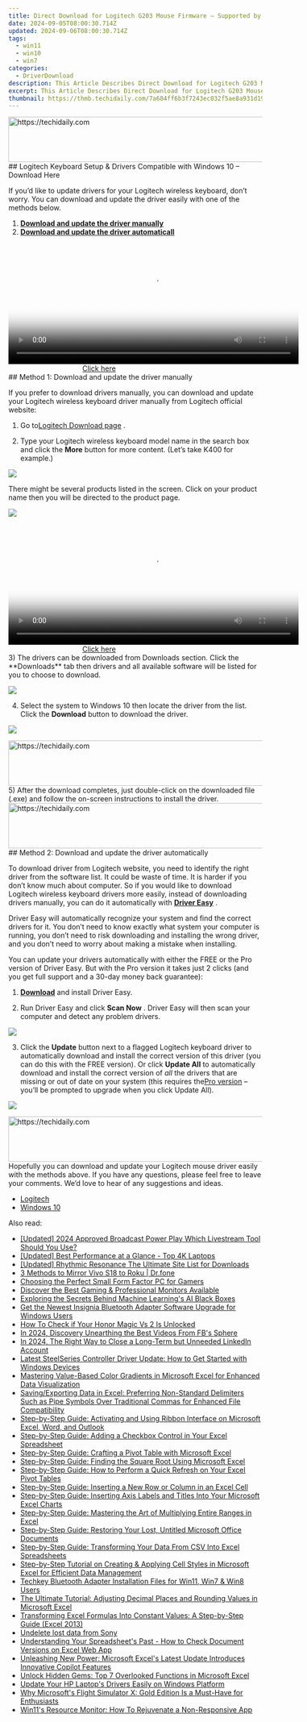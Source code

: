 ```yaml
---
title: Direct Download for Logitech G203 Mouse Firmware – Supported by Win7,8,10 & Latest Windows Versions
date: 2024-09-05T08:00:30.714Z
updated: 2024-09-06T08:00:30.714Z
tags:
  - win11
  - win10
  - win7
categories:
  - DriverDownload
description: This Article Describes Direct Download for Logitech G203 Mouse Firmware – Supported by Win7,8,10 & Latest Windows Versions
excerpt: This Article Describes Direct Download for Logitech G203 Mouse Firmware – Supported by Win7,8,10 & Latest Windows Versions
thumbnail: https://thmb.techidaily.com/7a684ff6b3f7243ec032f5ae8a931d190264bae1e112796613965ade353d6f1f.png
---
```


<!-- affiliate ads begin -->
<a href="https://appsumo.8odi.net/c/5597632/2049364/7443" target="_top" id="2049364">
  <img src="//a.impactradius-go.com/display-ad/7443-2049364" border="0" alt="https://techidaily.com" width="728" height="90"/>
</a>
<img height="0" width="0" src="https://appsumo.8odi.net/i/5597632/2049364/7443" style="position:absolute;visibility:hidden;" border="0" />
<!-- affiliate ads end -->
## Logitech Keyboard Setup & Drivers Compatible with Windows 10 – Download Here

If you’d like to update drivers for your Logitech wireless keyboard, don’t worry. You can download and update the driver easily with one of the methods below.

1. [**Download and update the driver manually**](https://tools.techidaily.com/drivereasy/download/)
2. [**Download and update the driver automaticall**](https://tools.techidaily.com/drivereasy/download/)

<!-- affiliate ads begin -->
<span id="1983575">
					<video width="576" height="240" style="cursor:pointer"
           poster="//a.impactradius-go.com/display-clicktoplayimage/1983575.png"
           onclick="if(!this.playClicked){this.play();this.setAttribute('controls',true);this.playClicked=true;}">
	   <source src="//a.impactradius-go.com/display-ad/22993-1983575">
	   <img src="//a.impactradius-go.com/display-clicktoplayimage/1983575.png" style="border: none; height: 100%; width: 100%; object-fit: contain">
	</video>
	<div style="width:360px;text-align:center"><a href="javascript:window.open(decodeURIComponent('https%3A%2F%2Fhomestyler.sjv.io%2Fc%2F5597632%2F1983575%2F22993'), '_blank');void(0);">Click here</a></div>
</span>
<img height="0" width="0" src="https://imp.pxf.io/i/5597632/1983575/22993" style="position:absolute;visibility:hidden;" border="0" />
<!-- affiliate ads end -->
## Method 1: Download and update the driver manually

 If you prefer to download drivers manually, you can download and update your Logitech wireless keyboard driver manually from Logitech official website:

 1) Go to[Logitech Download page](http://support.logitech.com/en%5Fus/downloads)  .  
  
 2) Type your Logitech wireless keyboard model name in the search box and click the **More**  button for more content. (Let’s take K400 for example.)

![](https://images.drivereasy.com/wp-content/uploads/2016/06/img_576b654c97639.png)

There might be several products listed in the screen. Click on your product name then you will be directed to the product page.  
  
![](https://images.drivereasy.com/wp-content/uploads/2016/06/img_576b7d71525fc.png)

<!-- affiliate ads begin -->
<span id="1983553">
					<video width="576" height="240" style="cursor:pointer"
           poster="//a.impactradius-go.com/display-clicktoplayimage/1983553.png"
           onclick="if(!this.playClicked){this.play();this.setAttribute('controls',true);this.playClicked=true;}">
	   <source src="//a.impactradius-go.com/display-ad/22993-1983553">
	   <img src="//a.impactradius-go.com/display-clicktoplayimage/1983553.png" style="border: none; height: 100%; width: 100%; object-fit: contain">
	</video>
	<div style="width:360px;text-align:center"><a href="javascript:window.open(decodeURIComponent('https%3A%2F%2Fhomestyler.sjv.io%2Fc%2F5597632%2F1983553%2F22993'), '_blank');void(0);">Click here</a></div>
</span>
<img height="0" width="0" src="https://imp.pxf.io/i/5597632/1983553/22993" style="position:absolute;visibility:hidden;" border="0" />
<!-- affiliate ads end -->
 3) The drivers can be downloaded from Downloads section. Click the **Downloads**  tab then drivers and all available software will be listed for you to choose to download.

![](https://images.drivereasy.com/wp-content/uploads/2016/06/img_576b7de28fba2.png)

 4) Select the system to Windows 10 then locate the driver from the list. Click the **Download** button to download the driver.

![](https://images.drivereasy.com/wp-content/uploads/2016/06/img_576b7e2cb92c8.png)
  
<!-- affiliate ads begin -->
<a href="https://dhgate.sjv.io/c/5597632/1175223/12108" target="_top" id="1175223">
  <img src="//a.impactradius-go.com/display-ad/12108-1175223" border="0" alt="https://techidaily.com" width="728" height="90"/>
</a>
<img height="0" width="0" src="https://dhgate.sjv.io/i/5597632/1175223/12108" style="position:absolute;visibility:hidden;" border="0" />
<!-- affiliate ads end -->
 5) After the download completes, just double-click on the downloaded file (.exe) and follow the on-screen instructions to install the driver.  

<!-- affiliate ads begin -->
<a href="https://appsumo.8odi.net/c/5597632/2087395/7443" target="_top" id="2087395">
  <img src="//a.impactradius-go.com/display-ad/7443-2087395" border="0" alt="https://techidaily.com" width="728" height="90"/>
</a>
<img height="0" width="0" src="https://appsumo.8odi.net/i/5597632/2087395/7443" style="position:absolute;visibility:hidden;" border="0" />
<!-- affiliate ads end -->
## Method 2: Download and update the driver automatically

 To download driver from Logitech website, you need to identify the right driver from the software list. It could be waste of time. It is harder if you don’t know much about computer. So if you would like to download Logitech wireless keyboard drivers more easily, instead of downloading drivers manually, you can do it automatically with **[Driver Easy](https://tools.techidaily.com/drivereasy/download/)**  .  

 Driver Easy will automatically recognize your system and find the correct drivers for it. You don’t need to know exactly what system your computer is running, you don’t need to risk downloading and installing the wrong driver, and you don’t need to worry about making a mistake when installing.

 You can update your drivers automatically with either the FREE or the Pro version of Driver Easy. But with the Pro version it takes just 2 clicks (and you get full support and a 30-day money back guarantee):

 1) **[Download](https://tools.techidaily.com/drivereasy/download/)**   and install Driver Easy.

 2) Run Driver Easy and click **Scan Now** . Driver Easy will then scan your computer and detect any problem drivers.

![](https://images.drivereasy.com/wp-content/uploads/2018/05/img_5ae9255393f15.png)

 3) Click the **Update** button next to a flagged Logitech keyboard driver to automatically download and install the correct version of this driver (you can do this with the FREE version). Or click **Update All**  to automatically download and install the correct version of _all_   the drivers that are missing or out of date on your system (this requires the[Pro version](https://tools.techidaily.com/drivereasy/download/) – you’ll be prompted to upgrade when you click Update All).

![](https://images.drivereasy.com/wp-content/uploads/2018/05/img_5ae9256f2e99f.jpg)

<!-- affiliate ads begin -->
<a href="https://aligracehair.sjv.io/c/5597632/1886003/19272" target="_top" id="1886003">
  <img src="//a.impactradius-go.com/display-ad/19272-1886003" border="0" alt="https://techidaily.com" width="728" height="90"/>
</a>
<img height="0" width="0" src="https://aligracehair.sjv.io/i/5597632/1886003/19272" style="position:absolute;visibility:hidden;" border="0" />
<!-- affiliate ads end -->
 Hopefully you can download and update your Logitech mouse driver easily with the methods above. If you have any questions, please feel free to leave your comments. We’d love to hear of any suggestions and ideas.

* [Logitech](https://tools.techidaily.com/drivereasy/download/)
* [Windows 10](https://tools.techidaily.com/drivereasy/download/)

<ins class="adsbygoogle"
     style="display:block"
     data-ad-format="autorelaxed"
     data-ad-client="ca-pub-7571918770474297"
     data-ad-slot="1223367746"></ins>



<ins class="adsbygoogle"
     style="display:block"
     data-ad-client="ca-pub-7571918770474297"
     data-ad-slot="8358498916"
     data-ad-format="auto"
     data-full-width-responsive="true"></ins>

<span class="atpl-alsoreadstyle">Also read:</span>
<div><ul>
<li><a href="https://screen-video-capture.techidaily.com/updated-2024-approved-broadcast-power-play-which-livestream-tool-should-you-use/"><u>[Updated] 2024 Approved  Broadcast Power Play  Which Livestream Tool Should You Use?</u></a></li>
<li><a href="https://extra-information.techidaily.com/updated-best-performance-at-a-glance-top-4k-laptops/"><u>[Updated] Best Performance at a Glance - Top 4K Laptops</u></a></li>
<li><a href="https://extra-approaches.techidaily.com/updated-rhythmic-resonance-the-ultimate-site-list-for-downloads/"><u>[Updated] Rhythmic Resonance  The Ultimate Site List for Downloads</u></a></li>
<li><a href="https://screen-mirror.techidaily.com/3-methods-to-mirror-vivo-s18-to-roku-drfone-by-drfone-android/"><u>3 Methods to Mirror Vivo S18 to Roku | Dr.fone</u></a></li>
<li><a href="https://techno-recovery.techidaily.com/choosing-the-perfect-small-form-factor-pc-for-gamers/"><u>Choosing the Perfect Small Form Factor PC for Gamers</u></a></li>
<li><a href="https://hardware-tips.techidaily.com/discover-the-best-gaming-and-professional-monitors-available/"><u>Discover the Best Gaming & Professional Monitors Available</u></a></li>
<li><a href="https://tech-haven.techidaily.com/exploring-the-secrets-behind-machine-learnings-ai-black-boxes/"><u>Exploring the Secrets Behind Machine Learning's AI Black Boxes</u></a></li>
<li><a href="https://win-amazing.techidaily.com/get-the-newest-insignia-bluetooth-adapter-software-upgrade-for-windows-users/"><u>Get the Newest Insignia Bluetooth Adapter Software Upgrade for Windows Users</u></a></li>
<li><a href="https://sim-unlock.techidaily.com/how-to-check-if-your-honor-magic-vs-2-is-unlocked-by-drfone-android/"><u>How To Check if Your Honor Magic Vs 2 Is Unlocked</u></a></li>
<li><a href="https://facebook-video-recording.techidaily.com/in-2024-discovery-unearthing-the-best-videos-from-fbs-sphere/"><u>In 2024, Discovery   Unearthing the Best Videos From FB's Sphere</u></a></li>
<li><a href="https://some-approaches.techidaily.com/in-2024-the-right-way-to-close-a-long-term-but-unneeded-linkedin-account/"><u>In 2024, The Right Way to Close a Long-Term but Unneeded LinkedIn Account</u></a></li>
<li><a href="https://win-amazing.techidaily.com/latest-steelseries-controller-driver-update-how-to-get-started-with-windows-devices/"><u>Latest SteelSeries Controller Driver Update: How to Get Started with Windows Devices</u></a></li>
<li><a href="https://win-amazing.techidaily.com/mastering-value-based-color-gradients-in-microsoft-excel-for-enhanced-data-visualization/"><u>Mastering Value-Based Color Gradients in Microsoft Excel for Enhanced Data Visualization</u></a></li>
<li><a href="https://win-amazing.techidaily.com/savingexporting-data-in-excel-preferring-non-standard-delimiters-such-as-pipe-symbols-over-traditional-commas-for-enhanced-file-compatibility/"><u>Saving/Exporting Data in Excel: Preferring Non-Standard Delimiters Such as Pipe Symbols Over Traditional Commas for Enhanced File Compatibility</u></a></li>
<li><a href="https://win-amazing.techidaily.com/step-by-step-guide-activating-and-using-ribbon-interface-on-microsoft-excel-word-and-outlook/"><u>Step-by-Step Guide: Activating and Using Ribbon Interface on Microsoft Excel, Word, and Outlook</u></a></li>
<li><a href="https://win-amazing.techidaily.com/step-by-step-guide-adding-a-checkbox-control-in-your-excel-spreadsheet/"><u>Step-by-Step Guide: Adding a Checkbox Control in Your Excel Spreadsheet</u></a></li>
<li><a href="https://win-amazing.techidaily.com/step-by-step-guide-crafting-a-pivot-table-with-microsoft-excel/"><u>Step-by-Step Guide: Crafting a Pivot Table with Microsoft Excel</u></a></li>
<li><a href="https://win-amazing.techidaily.com/step-by-step-guide-finding-the-square-root-using-microsoft-excel/"><u>Step-by-Step Guide: Finding the Square Root Using Microsoft Excel</u></a></li>
<li><a href="https://win-amazing.techidaily.com/step-by-step-guide-how-to-perform-a-quick-refresh-on-your-excel-pivot-tables/"><u>Step-by-Step Guide: How to Perform a Quick Refresh on Your Excel Pivot Tables</u></a></li>
<li><a href="https://win-amazing.techidaily.com/step-by-step-guide-inserting-a-new-row-or-column-in-an-excel-cell/"><u>Step-by-Step Guide: Inserting a New Row or Column in an Excel Cell</u></a></li>
<li><a href="https://win-amazing.techidaily.com/step-by-step-guide-inserting-axis-labels-and-titles-into-your-microsoft-excel-charts/"><u>Step-by-Step Guide: Inserting Axis Labels and Titles Into Your Microsoft Excel Charts</u></a></li>
<li><a href="https://win-amazing.techidaily.com/step-by-step-guide-mastering-the-art-of-multiplying-entire-ranges-in-excel/"><u>Step-by-Step Guide: Mastering the Art of Multiplying Entire Ranges in Excel</u></a></li>
<li><a href="https://win-amazing.techidaily.com/step-by-step-guide-restoring-your-lost-untitled-microsoft-office-documents/"><u>Step-by-Step Guide: Restoring Your Lost, Untitled Microsoft Office Documents</u></a></li>
<li><a href="https://win-amazing.techidaily.com/step-by-step-guide-transforming-your-data-from-csv-into-excel-spreadsheets/"><u>Step-by-Step Guide: Transforming Your Data From CSV Into Excel Spreadsheets</u></a></li>
<li><a href="https://win-amazing.techidaily.com/step-by-step-tutorial-on-creating-and-applying-cell-styles-in-microsoft-excel-for-efficient-data-management/"><u>Step-by-Step Tutorial on Creating & Applying Cell Styles in Microsoft Excel for Efficient Data Management</u></a></li>
<li><a href="https://win-amazing.techidaily.com/techkey-bluetooth-adapter-installation-files-for-win11-win7-and-win8-users/"><u>Techkey Bluetooth Adapter Installation Files for Win11, Win7 & Win8 Users</u></a></li>
<li><a href="https://win-amazing.techidaily.com/the-ultimate-tutorial-adjusting-decimal-places-and-rounding-values-in-microsoft-excel/"><u>The Ultimate Tutorial: Adjusting Decimal Places and Rounding Values in Microsoft Excel</u></a></li>
<li><a href="https://win-amazing.techidaily.com/transforming-excel-formulas-into-constant-values-a-step-by-step-guide-excel-2013/"><u>Transforming Excel Formulas Into Constant Values: A Step-by-Step Guide (Excel 2013)</u></a></li>
<li><a href="https://techidaily.com/undelete-lost-data-from-sony-by-fonelab-android-recover-data/"><u>Undelete lost data from Sony</u></a></li>
<li><a href="https://win-amazing.techidaily.com/understanding-your-spreadsheets-past-how-to-check-document-versions-on-excel-web-app/"><u>Understanding Your Spreadsheet's Past - How to Check Document Versions on Excel Web App</u></a></li>
<li><a href="https://win-amazing.techidaily.com/unleashing-new-power-microsoft-excels-latest-update-introduces-innovative-copilot-features/"><u>Unleashing New Power: Microsoft Excel's Latest Update Introduces Innovative Copilot Features</u></a></li>
<li><a href="https://win-amazing.techidaily.com/unlock-hidden-gems-top-7-overlooked-functions-in-microsoft-excel/"><u>Unlock Hidden Gems: Top 7 Overlooked Functions in Microsoft Excel</u></a></li>
<li><a href="https://win-amazing.techidaily.com/update-your-hp-laptops-drivers-easily-on-windows-platform/"><u>Update Your HP Laptop's Drivers Easily on Windows Platform</u></a></li>
<li><a href="https://buynow-info.techidaily.com/why-microsofts-flight-simulator-x-gold-edition-is-a-must-have-for-enthusiasts/"><u>Why Microsoft's Flight Simulator X: Gold Edition Is a Must-Have for Enthusiasts</u></a></li>
<li><a href="https://win11.techidaily.com/win11s-resource-monitor-how-to-rejuvenate-a-non-responsive-app/"><u>Win11's Resource Monitor: How To Rejuvenate a Non-Responsive App</u></a></li>
</ul></div>
